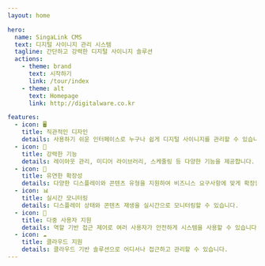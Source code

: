 ```yaml
---
layout: home

hero:
  name: SingaLink CMS
  text: 디지털 사이니지 관리 시스템
  tagline: 간단하고 강력한 디지털 사이니지 솔루션
  actions:
    - theme: brand
      text: 시작하기
      link: /tour/index
    - theme: alt
      text: Homepage
      link: http://digitalware.co.kr

features:
  - icon: 🖥️
    title: 직관적인 디자인
    details: 사용하기 쉬운 인터페이스로 누구나 쉽게 디지털 사이니지를 관리할 수 있습니다.
  - icon: 🎨
    title: 강력한 기능
    details: 레이아웃 관리, 미디어 라이브러리, 스케줄링 등 다양한 기능을 제공합니다.
  - icon: 📱
    title: 유연한 확장성
    details: 다양한 디스플레이와 콘텐츠 유형을 지원하여 비즈니스 요구사항에 맞게 확장할 수 있습니다.
  - icon: 📊
    title: 실시간 모니터링
    details: 디스플레이 상태와 콘텐츠 재생을 실시간으로 모니터링할 수 있습니다.
  - icon: 👥
    title: 다중 사용자 지원
    details: 역할 기반 접근 제어로 여러 사용자가 안전하게 시스템을 사용할 수 있습니다.
  - icon: ☁️
    title: 클라우드 지원
    details: 클라우드 기반 솔루션으로 어디서나 접근하고 관리할 수 있습니다.
---
```


